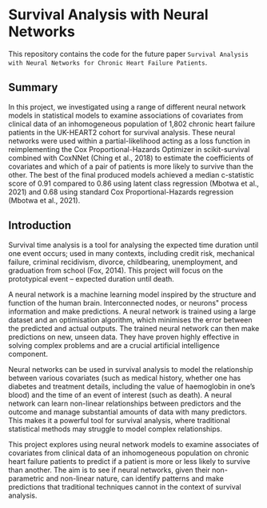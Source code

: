 # Survival Analysis with Neural Networks

This repository contains the code for the future paper `Survival Analysis with Neural Networks for Chronic Heart Failure Patients`.

## Summary

In this project, we investigated using a range of different neural network models in statistical models to examine associations of covariates from clinical data of an inhomogeneous population of 1,802 chronic heart failure patients in the UK-HEART2 cohort for survival analysis. These neural networks were used within a partial-likelihood acting as a loss function in reimplementing the Cox Proportional-Hazards Optimizer in scikit-survival combined with CoxNNet (Ching et al., 2018) to estimate the coefficients of covariates and which of a pair of patients is more likely to survive than the other. The best of the final produced models achieved a median c-statistic score of 0.91 compared to 0.86 using latent class regression (Mbotwa et al., 2021) and 0.68 using standard Cox Proportional-Hazards regression (Mbotwa et al., 2021).

## Introduction

Survival time analysis is a tool for analysing the expected time duration until one event occurs; used in many contexts, including credit risk, mechanical failure, criminal recidivism, divorce, childbearing, unemployment, and graduation from school (Fox, 2014). This project will focus on the prototypical event – expected duration until death.

A neural network is a machine learning model inspired by the structure and function of the human brain. Interconnected nodes, or neurons" process information and make predictions. A neural network is trained using a large dataset and an optimisation algorithm, which minimises the error between the predicted and actual outputs. The trained neural network can then make predictions on new, unseen data. They have proven highly effective in solving complex problems and are a crucial artificial intelligence component.

Neural networks can be used in survival analysis to model the relationship between various covariates (such as medical history, whether one has diabetes and treatment details, including the value of haemoglobin in one’s blood) and the time of an event of interest (such as death). A neural network can learn non-linear relationships between predictors and the outcome and manage substantial amounts of data with many predictors. This makes it a powerful tool for survival analysis, where traditional statistical methods may struggle to model complex relationships.

This project explores using neural network models to examine associates of covariates from clinical data of an inhomogeneous population on chronic heart failure patients to predict if a patient is more or less likely to survive than another. The aim is to see if neural networks, given their non-parametric and non-linear nature, can identify patterns and make predictions that traditional techniques cannot in the context of survival analysis.
